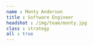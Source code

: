```yaml
---
name : Monty Anderson
title : Software Engineer
headshot : /img/team/monty.jpg
class : strategy
all : true
---
```

